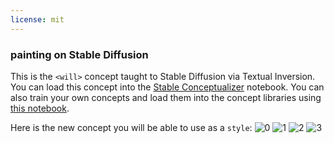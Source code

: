 ```yaml
---
license: mit
---
```

### painting on Stable Diffusion
This is the `<will>` concept taught to Stable Diffusion via Textual Inversion. You can load this concept into the [Stable Conceptualizer](https://colab.research.google.com/github/huggingface/notebooks/blob/main/diffusers/stable_conceptualizer_inference.ipynb) notebook. You can also train your own concepts and load them into the concept libraries using [this notebook](https://colab.research.google.com/github/huggingface/notebooks/blob/main/diffusers/sd_textual_inversion_training.ipynb).

Here is the new concept you will be able to use as a `style`:
![<will> 0](https://huggingface.co/sd-concepts-library/painting/resolve/main/concept_images/1.jpeg)
![<will> 1](https://huggingface.co/sd-concepts-library/painting/resolve/main/concept_images/3.jpeg)
![<will> 2](https://huggingface.co/sd-concepts-library/painting/resolve/main/concept_images/2.jpeg)
![<will> 3](https://huggingface.co/sd-concepts-library/painting/resolve/main/concept_images/0.jpeg)

